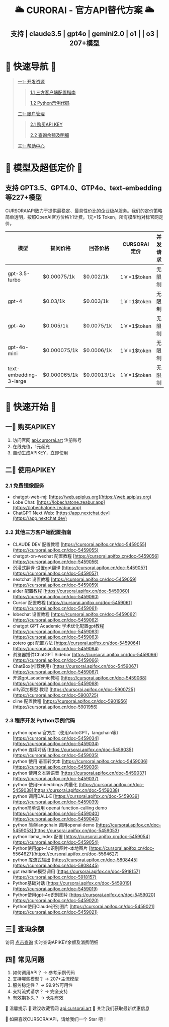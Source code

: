 
<div align="center">

<h1 align="center">🌥️ CURORAI - 官方API替代方案 🌥️</h1>
<h2 align="center">支持 | claude3.5 | gpt4o | gemini2.0 | o1 | | o3 | 207+模型</h2>
</div>

# 🚀 快速导航 🚀

>[一✨ 开发资源](https://github.com/spider-lee/claude-api-key?tab=readme-ov-file#23-%E7%A8%8B%E5%BA%8F%E5%BC%80%E5%8F%91-python%E7%A4%BA%E4%BE%8B%E4%BB%A3%E7%A0%81)
>>[1.1 三方客户端配置指南](https://github.com/spider-lee/claude-api-key?tab=readme-ov-file#22-%E5%85%B6%E4%BB%96%E4%B8%89%E6%96%B9%E5%AE%A2%E6%88%B7%E7%AB%AF%E9%85%8D%E7%BD%AE%E6%8C%87%E5%8D%97)
>>
>>[1.2 Python示例代码](https://github.com/spider-lee/claude-api-key?tab=readme-ov-file#23-%E7%A8%8B%E5%BA%8F%E5%BC%80%E5%8F%91-python%E7%A4%BA%E4%BE%8B%E4%BB%A3%E7%A0%81)
>
>[二✨ 账户管理](https://chaxun.wlai.vip)
>>[2.1 购买API KEY](https://api.cursorai.art/topup)
>>
>>[2.2 查询余额及明细](https://chaxun.wlai.vip)
>
>[三✨ 帮助中心](https://api.cursorai.art/about)





# 🎯 模型及超低定价 🎯
## 支持 GPT3.5、GPT4.0、GTP4o、text-embedding 等227+模型
CURSORAIAPI致力于提供最稳定、最具性价比的企业级AI服务。我们的定价策略简单透明，按照OpenAI官方价格1:1计费，1元=1$ Token，所有模型均对标官网定价。

| 模型 | 提问价格 | 回答价格 | CURSORAI定价 | 并发请求 |
| --- | --- | --- | --- | --- |
| gpt-3.5-turbo | $0.00075/1k | $0.002/1k | 1￥=1$token | 无限制 |
| gpt-4 | $0.03/1k | $0.003/1k | 1￥=1$token | 无限制 |
| gpt-4o | $0.005/1k | $0.0075/1k | 1￥=1$token | 无限制 |
| gpt-4o-mini | $0.000075/1k | $0.0006/1k | 1￥=1$token | 无限制 |
| text-embedding-3-large | $0.000065/1k | $0.00013/1k | 1￥=1$token | 无限制 |

# 🚀 快速开始 🚀
## 一🌟 购买APIKEY
1. 访问官网 [api.cursorai.art](https://api.cursorai.art) 注册账号
2. 在线充值，1元起充
3. 自动生成APIKEY，立即使用

## 二🌟 使用APIKEY
### 2.1 免费镜像服务
- chatgpt-web-mj: [https://web.apiplus.org](https://web.apiplus.org)
- Lobe Chat: [https://lobechatone.zeabur.app](https://lobechatone.zeabur.app)
- ChatGPT Next Web: [https://app.nextchat.dev](https://app.nextchat.dev)
  
### 2.2 其他三方客户端配置指南
-  CLAUDE DEV 配置教程 [https://cursorai.apifox.cn/doc-5459055](https://cursorai.apifox.cn/doc-5459055)
-  chatgpt-on-wechat 配置教程 [https://cursorai.apifox.cn/doc-5459056](https://cursorai.apifox.cn/doc-5459056)
-  沉浸式翻译 设置gpt翻译 [https://cursorai.apifox.cn/doc-5459057](https://cursorai.apifox.cn/doc-5459057)
-  nextchat 设置教程 [https://cursorai.apifox.cn/doc-5459059](https://cursorai.apifox.cn/doc-5459059)
-  aider 配置教程 [https://cursorai.apifox.cn/doc-5459060](https://cursorai.apifox.cn/doc-5459060)
-  Cursor 配置教程 [https://cursorai.apifox.cn/doc-5459061](https://cursorai.apifox.cn/doc-5459061)
-  lobechat 设置教程 [https://cursorai.apifox.cn/doc-5459062](https://cursorai.apifox.cn/doc-5459062)
-  chatgpt GPT Academic 学术优化配置gpt教程 [https://cursorai.apifox.cn/doc-5459063](https://cursorai.apifox.cn/doc-5459063)
-  zotero gpt 配置方法 [https://cursorai.apifox.cn/doc-5459064](https://cursorai.apifox.cn/doc-5459064)
-  浏览器插件ChatGPT Sidebar [https://cursorai.apifox.cn/doc-5459066](https://cursorai.apifox.cn/doc-5459066)
-  ChatBox(推荐使用) [https://cursorai.apifox.cn/doc-5459067](https://cursorai.apifox.cn/doc-5459067)
-  开源gpt_academic教程 [https://cursorai.apifox.cn/doc-5459068](https://cursorai.apifox.cn/doc-5459068)
-  dify添加模型 教程 [https://cursorai.apifox.cn/doc-5900725](https://cursorai.apifox.cn/doc-5900725)
-  cline 配置教程  [https://cursorai.apifox.cn/doc-5901956](https://cursorai.apifox.cn/doc-5901956)

### 2.3 程序开发 Python示例代码
-  python openai官方库（使用AutoGPT，langchain等） [https://cursorai.apifox.cn/doc-5459034](https://cursorai.apifox.cn/doc-5459034)
-  python 连续对话 [https://cursorai.apifox.cn/doc-5459035](https://cursorai.apifox.cn/doc-5459035)
-  python 使用 语音转文本 [https://cursorai.apifox.cn/doc-5459036](https://cursorai.apifox.cn/doc-5459036)
-  python 使用文本转语音 [https://cursorai.apifox.cn/doc-5459037](https://cursorai.apifox.cn/doc-5459037)
-  python 使用Embeddings 向量化 [https://cursorai.apifox.cn/doc-5459038](https://cursorai.apifox.cn/doc-5459038)
-  python 调用DALL·E [https://cursorai.apifox.cn/doc-5459039](https://cursorai.apifox.cn/doc-5459039)
-  python简单调用 openai function-calling demo [https://cursorai.apifox.cn/doc-5459040](https://cursorai.apifox.cn/doc-5459040)
-  python 简单langchain 调用openai demo [https://cursorai.apifox.cn/doc-5459053](https://cursorai.apifox.cn/doc-5459053)
-  python llama_index 配置 [https://cursorai.apifox.cn/doc-5459054](https://cursorai.apifox.cn/doc-5459054)
-  Python使用gpt-4o识别图片-本地图片 [https://cursorai.apifox.cn/doc-5564627](https://cursorai.apifox.cn/doc-5564627)
-  python 库流式输出 [https://cursorai.apifox.cn/doc-5808445](https://cursorai.apifox.cn/doc-5808445)
-  gpt realtime模型调用 [https://cursorai.apifox.cn/doc-5918157](https://cursorai.apifox.cn/doc-5918157)
-  Python基础对话 [https://cursorai.apifox.cn/doc-5459019](https://cursorai.apifox.cn/doc-5459019)
-  Python使用gpt-4o识别图片 [https://cursorai.apifox.cn/doc-5459020](https://cursorai.apifox.cn/doc-5459020)
-  Python使用Claude识别图片 [https://cursorai.apifox.cn/doc-5459021](https://cursorai.apifox.cn/doc-5459021)

## 三🌟 查询余额
访问 [点击查询](https://chaxun.wlai.vip) 实时查询APIKEY余额及消费明细

## 四🌟 常见问题
1. 如何调用API？ → 参考示例代码
2. 支持哪些模型？ → 207+主流模型
3. 服务稳定性？ → 99.9%可用性
4. 支持流式请求？ → 完全支持
5. 有效期多久？ → 长期有效

📌 温馨提示
📣 建议收藏官网 [api.cursorai.art](https://api.cursorai.art)
📣 关注我们获取最新优惠信息

🌟 如果喜欢CURSORAIAPI，请给我们一个 Star 吧！

